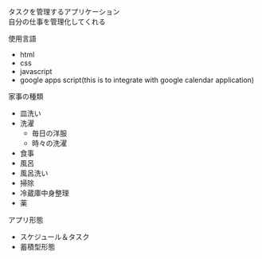 タスクを管理するアプリケーション  
自分の仕事を管理化してくれる  

使用言語
- html
- css
- javascript
- google apps script(this is to integrate with google calendar application)

家事の種類
- 皿洗い
- 洗濯
    - 毎日の洋服
    - 時々の洗濯
- 食事
- 風呂
- 風呂洗い
- 掃除
- 冷蔵庫中身整理
- 薬

アプリ形態
- スケジュール＆タスク
- 蓄積型形態


